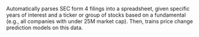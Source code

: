 Automatically parses SEC form 4 filings into a spreadsheet, given specific years of interest and a ticker or group of stocks based on a fundamental (e.g., all companies with under 25M market cap). Then, trains price change prediction models on this data.
